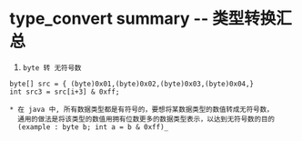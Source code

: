 # type_convert  summary -- 类型转换汇总

1. `byte 转 无符号数`
```
byte[] src = { (byte)0x01,(byte)0x02,(byte)0x03,(byte)0x04,}
int src3 = src[i+3] & 0xff;

* 在 java 中, 所有数据类型都是有符号的，要想将某数据类型的数值转成无符号数，
  通用的做法是将该类型的数值用拥有位数更多的数据类型表示，以达到无符号数的目的
  (example : byte b; int a = b & 0xff)_
```